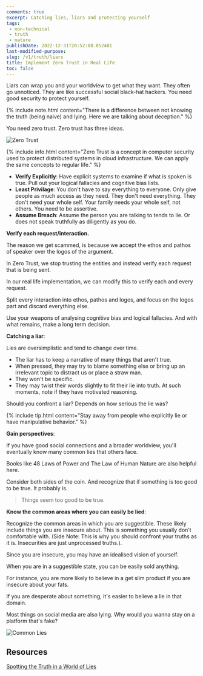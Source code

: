 ```yaml
---
comments: true
excerpt: Catching lies, liars and protecting yourself
tags:
 - non-technical
 - truth
 - mature
publishDate: 2022-12-31T20:52:08.052481
last-modified-purpose:
slug: /v1/truth/liars
title: Implement Zero Trust in Real Life
toc: false
---
```


Liars can wrap you and your worldview to get what they want. They often go unnoticed. They are like successful social black-hat hackers. You need good security to protect yourself.

{% include note.html content="There is a difference between not knowing the truth (being naive) and lying. Here we are talking about deception." %}

You need zero trust. Zero trust has three ideas.

![Zero Trust](/images/v1-truth/zero-trust.png)

{% include info.html content="Zero Trust is a concept in computer security used to protect distributed systems in cloud infrastructure. We can apply the same concepts to regular life." %}

- **Verify Explicitly**: Have explicit systems to examine if what is spoken is true. Pull out your logical fallacies and cognitive bias lists.
- **Least Privilage**: You don't have to say everything to everyone. Only give people as much access as they need. They don't need everything. They don't need your whole self. Your family needs your whole self, not others. You need to be assertive.
- **Assume Breach**: Assume the person you are talking to tends to lie. Or does not speak truthfully as diligently as you do.

**Verify each request/interaction.**

The reason we get scammed, is because we accept the ethos and pathos of speaker over the logos of the argument.

In Zero Trust, we stop trusting the entities and instead verify each request that is being sent.

In our real life implementation, we can modify this to verify each and every request.

Split every interaction into ethos, pathos and logos, and focus on the logos part and discard everything else.

Use your weapons of analysing cognitive bias and logical fallacies. And with what remains, make a long term decision.

**Catching a liar**:

Lies are oversimplistic and tend to change over time.

- The liar has to keep a narrative of many things that aren't true.
- When pressed, they may try to blame something else or bring up an irrelevant topic to distract us or place a straw man.
- They won't be specific.
- They may twist their words slightly to fit their lie into truth. At such moments, note if they have motivated reasoning.

Should you confront a liar? Depends on how serious the lie was?

{% include tip.html content="Stay away from people who explicitly lie or have manipulative behavior." %}

**Gain perspectives**:

If you have good social connections and a broader worldview, you'll eventually know many common lies that others face.

Books like 48 Laws of Power and The Law of Human Nature are also helpful here.

Consider both sides of the coin. And recognize that if something is too good to be true. It probably is.

> Things seem too good to be true.

**Know the common areas where you can easily be lied**:

Recognize the common areas in which you are suggestible. These likely include things you are insecure about. This is something you usually don’t comfortable with. (Side Note: This is why you should confront your truths as it is. Insecurities are just unprocessed truths.).

Since you are insecure, you may have an idealised vision of yourself.

When you are in a suggestible state, you can be easily sold anything. 

For instance, you are more likely to believe in a get slim product if you are insecure about your fats.

If you are desperate about something, it's easier to believe a lie in that domain.

Most things on social media are also lying. Why would you wanna stay on a platform that's fake?

![Common Lies](https://www.merits.com/hs-fs/hubfs/Imported_Blog_Media/how-many-people-are-lying-Feb-26-2022-05-34-55-04-PM.png?width=1520&name=how-many-people-are-lying-Feb-26-2022-05-34-55-04-PM.png)

## Resources

[Spotting the Truth in a World of Lies](https://www.merits.com/blog/spotting-the-truth-in-a-world-of-lies)